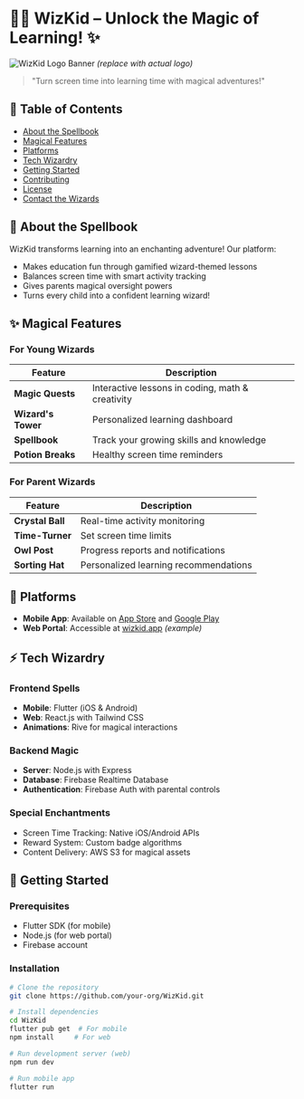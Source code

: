 # 🧙‍♂️ WizKid – Unlock the Magic of Learning! ✨

![WizKid Logo Banner](https://via.placeholder.com/1200x400/6a0dad/FFFFFF?text=WizKid:%20Where%20Every%20Child%20is%20a%20Wizard) *(replace with actual logo)*

> "Turn screen time into learning time with magical adventures!"

## 🌟 Table of Contents
- [About the Spellbook](#-about-the-spellbook)
- [Magical Features](#-magical-features)
- [Platforms](#-platforms)
- [Tech Wizardry](#-tech-wizardry)
- [Getting Started](#-getting-started)
- [Contributing](#-contributing)
- [License](#-license)
- [Contact the Wizards](#-contact-the-wizards)

## 📖 About the Spellbook
WizKid transforms learning into an enchanting adventure! Our platform:
- Makes education fun through gamified wizard-themed lessons
- Balances screen time with smart activity tracking
- Gives parents magical oversight powers
- Turns every child into a confident learning wizard!

## ✨ Magical Features

### For Young Wizards
| Feature | Description |
|---------|-------------|
| **Magic Quests** | Interactive lessons in coding, math & creativity |
| **Wizard's Tower** | Personalized learning dashboard |
| **Spellbook** | Track your growing skills and knowledge |
| **Potion Breaks** | Healthy screen time reminders |

### For Parent Wizards
| Feature | Description |
|---------|-------------|
| **Crystal Ball** | Real-time activity monitoring |
| **Time-Turner** | Set screen time limits |
| **Owl Post** | Progress reports and notifications |
| **Sorting Hat** | Personalized learning recommendations |

## 📱 Platforms
- **Mobile App**: Available on [App Store](#) and [Google Play](#)
- **Web Portal**: Accessible at [wizkid.app](#) *(example)*

## ⚡ Tech Wizardry

### Frontend Spells
- **Mobile**: Flutter (iOS & Android)
- **Web**: React.js with Tailwind CSS
- **Animations**: Rive for magical interactions

### Backend Magic
- **Server**: Node.js with Express
- **Database**: Firebase Realtime Database
- **Authentication**: Firebase Auth with parental controls

### Special Enchantments
- Screen Time Tracking: Native iOS/Android APIs
- Reward System: Custom badge algorithms
- Content Delivery: AWS S3 for magical assets

## 🏰 Getting Started

### Prerequisites
- Flutter SDK (for mobile)
- Node.js (for web portal)
- Firebase account

### Installation
```bash
# Clone the repository
git clone https://github.com/your-org/WizKid.git

# Install dependencies
cd WizKid
flutter pub get  # For mobile
npm install     # For web

# Run development server (web)
npm run dev

# Run mobile app
flutter run
